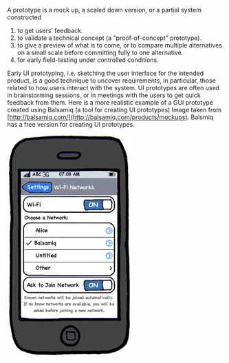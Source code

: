 A prototype is a mock up, a scaled down version, or a partial system constructed 

1. to get users’ feedback. 
2. to validate a technical concept (a "proof-of-concept" prototype).
3. to give a preview of what is to come, or to compare multiple alternatives on a 
    small scale before committing fully to one alternative. 
4. for early field-testing under controlled conditions. 

Early UI prototyping, i.e. sketching the user interface for the intended product, is a good technique 
to uncover requirements, in particular, those related to how users interact with the system. 
UI prototypes are often used in brainstorming sessions, or in meetings with the users to get quick feedback from them. 
Here is a more realistic example of a GUI prototype created using Balsamiq 
(a tool for creating UI prototypes)
<footnote BAL-IMG>Image taken from [http://balsamiq.com/](http://balsamiq.com/products/mockups). 
Balsmiq has a free version for creating UI prototypes.</footnote>

<img src="images/PhoneUiPrototype.png" with="200">